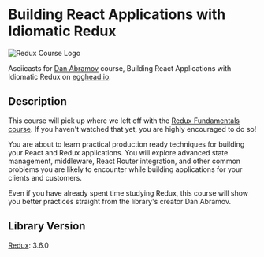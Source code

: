 # Building React Applications with Idiomatic Redux

![Redux Course Logo](https://d2eip9sf3oo6c2.cloudfront.net/series/covers/000/000/053/full/redux-solutions-cover.png?1464725666)

Asciicasts for [Dan Abramov](https://github.com/gaearon) course, Building React Applications with Idiomatic Redux on [egghead.io](https://egghead.io/courses/building-react-applications-with-idiomatic-redux).


## Description
This course will pick up where we left off with the [Redux Fundamentals course](https://egghead.io/series/getting-started-with-redux). If you haven't watched that yet, you are highly encouraged to do so!

You are about to learn practical production ready techniques for building your React and Redux applications. You will explore advanced state management, middleware, React Router integration, and other common problems you are likely to encounter while building applications for your clients and customers.

Even if you have already spent time studying Redux, this course will show you better practices straight from the library's creator Dan Abramov.

## Library Version
[Redux](http://redux.js.org/docs/introduction/): 3.6.0